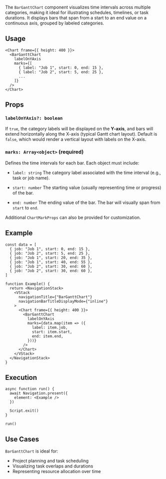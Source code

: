 The `BarGanttChart` component visualizes time intervals across multiple categories, making it ideal for illustrating schedules, timelines, or task durations. It displays bars that span from a start to an end value on a continuous axis, grouped by labeled categories.

## Usage

```tsx
<Chart frame={{ height: 400 }}>
  <BarGanttChart
    labelOnYAxis
    marks={[
      { label: "Job 1", start: 0, end: 15 },
      { label: "Job 2", start: 5, end: 25 },
      ...
    ]}
  />
</Chart>
```

## Props

### `labelOnYAxis?: boolean`

If `true`, the category labels will be displayed on the **Y-axis**, and bars will extend horizontally along the X-axis (typical Gantt chart layout).
Default is `false`, which would render a vertical layout with labels on the X-axis.

### `marks: Array<object>` **(required)**

Defines the time intervals for each bar. Each object must include:

* `label: string`
  The category label associated with the time interval (e.g., task or job name).

* `start: number`
  The starting value (usually representing time or progress) of the bar.

* `end: number`
  The ending value of the bar. The bar will visually span from `start` to `end`.

Additional `ChartMarkProps` can also be provided for customization.

## Example

```tsx
const data = [
  { job: "Job 1", start: 0, end: 15 },
  { job: "Job 2", start: 5, end: 25 },
  { job: "Job 1", start: 20, end: 35 },
  { job: "Job 1", start: 40, end: 55 },
  { job: "Job 2", start: 30, end: 60 },
  { job: "Job 2", start: 30, end: 60 },
]

function Example() {
  return <NavigationStack>
    <VStack
      navigationTitle={"BarGanttChart"}
      navigationBarTitleDisplayMode={"inline"}
    >
      <Chart frame={{ height: 400 }}>
        <BarGanttChart
          labelOnYAxis
          marks={data.map(item => ({
            label: item.job,
            start: item.start,
            end: item.end,
          }))}
        />
      </Chart>
    </VStack>
  </NavigationStack>
}
```

## Execution

```tsx
async function run() {
  await Navigation.present({
    element: <Example />
  })

  Script.exit()
}

run()
```

## Use Cases

`BarGanttChart` is ideal for:

* Project planning and task scheduling
* Visualizing task overlaps and durations
* Representing resource allocation over time
